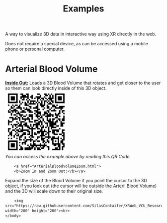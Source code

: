 <html>
	<head>
		<meta charset="utf-8">
		<title>VCU • Silas Contaifer's WebXR</title>
		<meta name="description" content="Silas Contaifer's example of WebXR used for human anatomy">
		</head>
	<body>
		<header>
			<h1>
				Examples
			</h1>
		</header>
		<main>
			<p>A way to visualize 3D data in interactive way using XR directly in the web.</p>
			<p>Does not require a special device, as can be accessed using a mobile phone or personal computer.</p>
		</main>
		<h1>
			Arterial Blood Volume
		</h1>
		<a href="ArterialBloodVolume.html">
		<b>Inside Out:</b></a> Loads a 3D Blood Volume that rotates and get closer to the user so them can look directly inside of this 3D object.<br>
		<img src="https://raw.githubusercontent.com/SilasContaifer/XRWeb_VCU_ResearchDay/main/image/QrCode_Example_ArterialBloodVolume.png" width="200" height="200"><br>
		        <i>You can access the example above by reading this QR Code</i><br>

		<a href="ArterialBloodVolumeZoom.html">
		<b>Zoom In and Zoom Out:</b></a>
Expand the size of the Blood Volume if you point the cursor to the 3D object, if you look out (the cursor will be outside the Arteril Blood Volume) and the 3D will scale down to their original size.<br>

		<img src="https://raw.githubusercontent.com/SilasContaifer/XRWeb_VCU_ResearchDay/main/image/QrCode_Example_ArterialBloodVolumeZoom.png" width="200" height="200"><br>
	</body>
</html>
